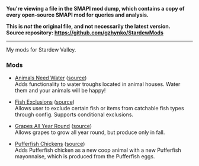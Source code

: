 **You're viewing a file in the SMAPI mod dump, which contains a copy of every open-source SMAPI mod
for queries and analysis.**

**This is _not_ the original file, and not necessarily the latest version.**  
**Source repository: https://github.com/gzhynko/StardewMods**

----

My mods for Stardew Valley.

### Mods

 - [Animals Need Water](https://www.nexusmods.com/stardewvalley/mods/6196/) ([source](https://github.com/gzhynko/StardewMods/tree/master/AnimalsNeedWater))  
 Adds functionality to water troughs located in animal houses. Water them and your animals will be happy!  

 - [Fish Exclusions](https://www.nexusmods.com/stardewvalley/mods/7782/) ([source](https://github.com/gzhynko/StardewMods/tree/master/FishExclusions))  
 Allows user to exclude certain fish or items from catchable fish types through config. Supports conditional exclusions.  

 - [Grapes All Year Round](https://www.nexusmods.com/stardewvalley/mods/7759?tab=description) ([source](https://github.com/gzhynko/StardewMods/tree/master/GrapesAllYearRound))  
   Allows grapes to grow all year round, but produce only in fall.  
   
 - [Pufferfish Chickens](https://www.nexusmods.com/stardewvalley/mods/6162) ([source](https://github.com/gzhynko/StardewMods/tree/master/Pufferfish%20Chickens))  
   Adds Pufferfish chicken as a new coop animal with a new Pufferfish mayonnaise, which is produced from the Pufferfish eggs.